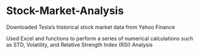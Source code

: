 # Stock-Market-Analysis

Downloaded Tesla’s historical stock market data from Yahoo Finance

Used Excel and functions to perform a series of numerical calculations such as STD, Volatility, and Relative Strength Index (RSI) Analysis
